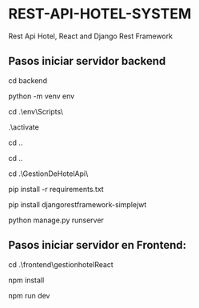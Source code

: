 # REST-API-HOTEL-SYSTEM
Rest Api Hotel, React and Django Rest Framework

Pasos iniciar servidor backend
------------------------------

cd backend

python -m venv env

cd .\env\Scripts\

.\activate

cd ..

cd ..

cd .\GestionDeHotelApi\

pip install -r requirements.txt

pip install djangorestframework-simplejwt

python manage.py runserver


Pasos iniciar servidor en Frontend:
-----------------------------------

cd .\frontend\gestionhotelReact

npm install

npm run dev


